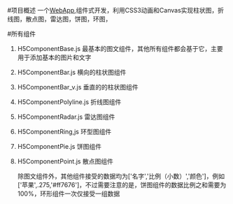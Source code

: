#项目概述
一个[WebApp](https://albertfeng550.github.io/WebApp/index.html
),组件式开发，利用CSS3动画和Canvas实现柱状图，折线图，散点图，雷达图，饼图，环图，

#所有组件
1.   H5ComponentBase.js
    最基本的图文组件，其他所有组件都会基于它，主要用于添加基本的图片和文字
    
2.  H5ComponentBar.js
    横向的柱状图组件
    
3.  H5ComponentBar_v.js
    垂直的的柱状图组件
    
4.  H5ComponentPolyline.js
     折线图组件
     
5.  H5ComponentRadar.js
     雷达图组件

6.  H5ComponentRing,js
     环型图组件

7.  H5ComponentPie.js
    饼图组件
    
8.  H5ComponentPoint.js
    散点图组件
    
    除图文组件外，其他组件接受的数据均为['名字','比例（小数）','颜色']，例如['苹果',.275,'#ff7676']，不过需要注意的是，饼图组件的数据比例之和需要为100%，环形组件一次仅接受一组数据
    